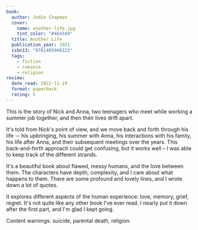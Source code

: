 ```yaml
---
book:
  author: Jodie Chapman
  cover:
    name: another-life.jpg
    tint_color: "#464349"
  title: Another Life
  publication_year: 2021
  isbn13: "9781405946322"
  tags:
    - fiction
    - romance
    - religion
review:
  date_read: 2022-11-19
  format: paperback
  rating: 5
---
```


This is the story of Nick and Anna, two teenagers who meet while working a summer job together, and then their lives drift apart.

It's told from Nick's point of view, and we move back and forth through his life -- his upbringing, his summer with Anna, his interactions with his family, his life after Anna, and their subsequent meetings over the years.
This back-and-forth approach could get confusing, but it works well – I was able to keep track of the different strands.

It's a beautiful book about flawed, messy humans, and the love between them.
The characters have depth, complexity, and I care about what happens to them.
There are some profound and lovely lines, and I wrote down a lot of quotes.

It explores different aspects of the human experience: love, memory, grief, regret.
It's not quite like any other book I've ever read.
I nearly put it down after the first part, and I'm glad I kept going.

Content warnings: suicide, parental death, religion.
